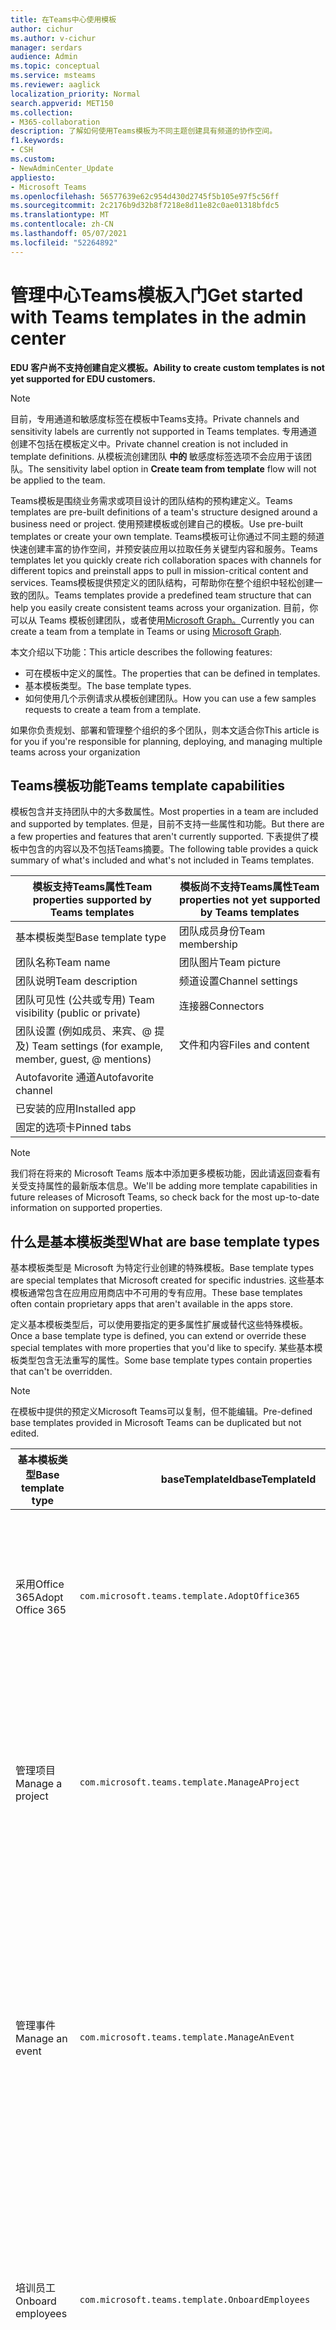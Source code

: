```yaml
---
title: 在Teams中心使用模板
author: cichur
ms.author: v-cichur
manager: serdars
audience: Admin
ms.topic: conceptual
ms.service: msteams
ms.reviewer: aaglick
localization_priority: Normal
search.appverid: MET150
ms.collection:
- M365-collaboration
description: 了解如何使用Teams模板为不同主题创建具有频道的协作空间。
f1.keywords:
- CSH
ms.custom:
- NewAdminCenter_Update
appliesto:
- Microsoft Teams
ms.openlocfilehash: 56577639e62c954d430d2745f5b105e97f5c56ff
ms.sourcegitcommit: 2c2176b9d32b8f7218e8d11e82c0ae01318bfdc5
ms.translationtype: MT
ms.contentlocale: zh-CN
ms.lasthandoff: 05/07/2021
ms.locfileid: "52264892"
---
```

# <a name="get-started-with-teams-templates-in-the-admin-center"></a><span data-ttu-id="a1d00-103">管理中心Teams模板入门</span><span class="sxs-lookup"><span data-stu-id="a1d00-103">Get started with Teams templates in the admin center</span></span>

<span data-ttu-id="a1d00-104">**EDU 客户尚不支持创建自定义模板。**</span><span class="sxs-lookup"><span data-stu-id="a1d00-104">**Ability to create custom templates is not yet supported for EDU customers.**</span></span>

> [!NOTE]
> <span data-ttu-id="a1d00-105">目前，专用通道和敏感度标签在模板中Teams支持。</span><span class="sxs-lookup"><span data-stu-id="a1d00-105">Private channels and sensitivity labels are currently not supported in Teams templates.</span></span> <span data-ttu-id="a1d00-106">专用通道创建不包括在模板定义中。</span><span class="sxs-lookup"><span data-stu-id="a1d00-106">Private channel creation is not included in template definitions.</span></span> <span data-ttu-id="a1d00-107">从模板流创建团队 **中的** 敏感度标签选项不会应用于该团队。</span><span class="sxs-lookup"><span data-stu-id="a1d00-107">The sensitivity label option in **Create team from template** flow will not be applied to the team.</span></span>

<span data-ttu-id="a1d00-108">Teams模板是围绕业务需求或项目设计的团队结构的预构建定义。</span><span class="sxs-lookup"><span data-stu-id="a1d00-108">Teams templates are pre-built definitions of a team's structure designed around a business need or project.</span></span> <span data-ttu-id="a1d00-109">使用预建模板或创建自己的模板。</span><span class="sxs-lookup"><span data-stu-id="a1d00-109">Use pre-built templates or create your own template.</span></span> <span data-ttu-id="a1d00-110">Teams模板可让你通过不同主题的频道快速创建丰富的协作空间，并预安装应用以拉取任务关键型内容和服务。</span><span class="sxs-lookup"><span data-stu-id="a1d00-110">Teams templates let you quickly create rich collaboration spaces with channels for different topics and preinstall apps to pull in mission-critical content and services.</span></span> <span data-ttu-id="a1d00-111">Teams模板提供预定义的团队结构，可帮助你在整个组织中轻松创建一致的团队。</span><span class="sxs-lookup"><span data-stu-id="a1d00-111">Teams templates provide a predefined team structure that can help you easily create consistent teams across your organization.</span></span> <span data-ttu-id="a1d00-112">目前，你可以从 Teams 模板创建团队，或者使用[Microsoft Graph。](get-started-with-teams-templates.md)</span><span class="sxs-lookup"><span data-stu-id="a1d00-112">Currently you can create a team from a template in Teams or using [Microsoft Graph](get-started-with-teams-templates.md).</span></span>

<span data-ttu-id="a1d00-113">本文介绍以下功能：</span><span class="sxs-lookup"><span data-stu-id="a1d00-113">This article describes the following features:</span></span>

- <span data-ttu-id="a1d00-114">可在模板中定义的属性。</span><span class="sxs-lookup"><span data-stu-id="a1d00-114">The properties that can be defined in templates.</span></span>
- <span data-ttu-id="a1d00-115">基本模板类型。</span><span class="sxs-lookup"><span data-stu-id="a1d00-115">The base template types.</span></span>
- <span data-ttu-id="a1d00-116">如何使用几个示例请求从模板创建团队。</span><span class="sxs-lookup"><span data-stu-id="a1d00-116">How you can use a few samples requests to create a team from a template.</span></span>

<span data-ttu-id="a1d00-117">如果你负责规划、部署和管理整个组织的多个团队，则本文适合你</span><span class="sxs-lookup"><span data-stu-id="a1d00-117">This article is for you if you're responsible for planning, deploying, and managing multiple teams across your organization</span></span>

## <a name="teams-template-capabilities"></a><span data-ttu-id="a1d00-118">Teams模板功能</span><span class="sxs-lookup"><span data-stu-id="a1d00-118">Teams template capabilities</span></span>

<span data-ttu-id="a1d00-119">模板包含并支持团队中的大多数属性。</span><span class="sxs-lookup"><span data-stu-id="a1d00-119">Most properties in a team are included and supported by templates.</span></span> <span data-ttu-id="a1d00-120">但是，目前不支持一些属性和功能。</span><span class="sxs-lookup"><span data-stu-id="a1d00-120">But there are a few properties and features that aren't currently supported.</span></span> <span data-ttu-id="a1d00-121">下表提供了模板中包含的内容以及不包括Teams摘要。</span><span class="sxs-lookup"><span data-stu-id="a1d00-121">The following table provides a quick summary of what's included and what's not included in Teams templates.</span></span>

| <span data-ttu-id="a1d00-122">**模板支持Teams属性**</span><span class="sxs-lookup"><span data-stu-id="a1d00-122">**Team properties supported by Teams templates**</span></span> | <span data-ttu-id="a1d00-123">**模板尚不支持Teams属性**</span><span class="sxs-lookup"><span data-stu-id="a1d00-123">**Team properties not yet supported by Teams templates**</span></span> |
| ------------------------------------------------ | -------------------------------------------------------- |
| <span data-ttu-id="a1d00-124">基本模板类型</span><span class="sxs-lookup"><span data-stu-id="a1d00-124">Base template type</span></span> | <span data-ttu-id="a1d00-125">团队成员身份</span><span class="sxs-lookup"><span data-stu-id="a1d00-125">Team membership</span></span> |
| <span data-ttu-id="a1d00-126">团队名称</span><span class="sxs-lookup"><span data-stu-id="a1d00-126">Team name</span></span> | <span data-ttu-id="a1d00-127">团队图片</span><span class="sxs-lookup"><span data-stu-id="a1d00-127">Team picture</span></span> |
| <span data-ttu-id="a1d00-128">团队说明</span><span class="sxs-lookup"><span data-stu-id="a1d00-128">Team description</span></span> | <span data-ttu-id="a1d00-129">频道设置</span><span class="sxs-lookup"><span data-stu-id="a1d00-129">Channel settings</span></span> |
| <span data-ttu-id="a1d00-130">团队可见性 (公共或专用) </span><span class="sxs-lookup"><span data-stu-id="a1d00-130">Team visibility (public or private)</span></span> | <span data-ttu-id="a1d00-131">连接器</span><span class="sxs-lookup"><span data-stu-id="a1d00-131">Connectors</span></span> |
| <span data-ttu-id="a1d00-132">团队设置 (例如成员、来宾、@ 提及) </span><span class="sxs-lookup"><span data-stu-id="a1d00-132">Team settings (for example, member, guest, @ mentions)</span></span> | <span data-ttu-id="a1d00-133">文件和内容</span><span class="sxs-lookup"><span data-stu-id="a1d00-133">Files and content</span></span> |
| <span data-ttu-id="a1d00-134">Autofavorite 通道</span><span class="sxs-lookup"><span data-stu-id="a1d00-134">Autofavorite channel</span></span> | |
| <span data-ttu-id="a1d00-135">已安装的应用</span><span class="sxs-lookup"><span data-stu-id="a1d00-135">Installed app</span></span> | |
| <span data-ttu-id="a1d00-136">固定的选项卡</span><span class="sxs-lookup"><span data-stu-id="a1d00-136">Pinned tabs</span></span> | |

> [!NOTE]
> <span data-ttu-id="a1d00-137">我们将在将来的 Microsoft Teams 版本中添加更多模板功能，因此请返回查看有关受支持属性的最新版本信息。</span><span class="sxs-lookup"><span data-stu-id="a1d00-137">We'll be adding more template capabilities in future releases of Microsoft Teams, so check back for the most up-to-date information on supported properties.</span></span>

## <a name="what-are-base-template-types"></a><span data-ttu-id="a1d00-138">什么是基本模板类型</span><span class="sxs-lookup"><span data-stu-id="a1d00-138">What are base template types</span></span>

<span data-ttu-id="a1d00-139">基本模板类型是 Microsoft 为特定行业创建的特殊模板。</span><span class="sxs-lookup"><span data-stu-id="a1d00-139">Base template types are special templates that Microsoft created for specific industries.</span></span> <span data-ttu-id="a1d00-140">这些基本模板通常包含在应用应用商店中不可用的专有应用。</span><span class="sxs-lookup"><span data-stu-id="a1d00-140">These base templates often contain proprietary apps that aren't available in the apps store.</span></span>

<span data-ttu-id="a1d00-141">定义基本模板类型后，可以使用要指定的更多属性扩展或替代这些特殊模板。</span><span class="sxs-lookup"><span data-stu-id="a1d00-141">Once a base template type is defined, you can extend or override these special templates with more properties that you'd like to specify.</span></span> <span data-ttu-id="a1d00-142">某些基本模板类型包含无法重写的属性。</span><span class="sxs-lookup"><span data-stu-id="a1d00-142">Some base template types contain properties that can't be overridden.</span></span>

> [!NOTE]
> <span data-ttu-id="a1d00-143">在模板中提供的预定义Microsoft Teams可以复制，但不能编辑。</span><span class="sxs-lookup"><span data-stu-id="a1d00-143">Pre-defined base templates provided in Microsoft Teams can be duplicated but not edited.</span></span>

| <span data-ttu-id="a1d00-144">基本模板类型</span><span class="sxs-lookup"><span data-stu-id="a1d00-144">Base template type</span></span> | <span data-ttu-id="a1d00-145">baseTemplateId</span><span class="sxs-lookup"><span data-stu-id="a1d00-145">baseTemplateId</span></span> | <span data-ttu-id="a1d00-146">此基本模板包含的属性</span><span class="sxs-lookup"><span data-stu-id="a1d00-146">Properties that come with this base template</span></span> |
| ------------------ | -------------- | ----------------------------------------------------- |
| <span data-ttu-id="a1d00-147">采用Office 365</span><span class="sxs-lookup"><span data-stu-id="a1d00-147">Adopt Office 365</span></span> |`com.microsoft.teams.template.AdoptOffice365`|  <span data-ttu-id="a1d00-148">频道：</span><span class="sxs-lookup"><span data-stu-id="a1d00-148">Channels:</span></span> <ul><li><span data-ttu-id="a1d00-149">常规</span><span class="sxs-lookup"><span data-stu-id="a1d00-149">General</span></span></li> <li><span data-ttu-id="a1d00-150">公告</span><span class="sxs-lookup"><span data-stu-id="a1d00-150">Announcements</span></span></li> <li><span data-ttu-id="a1d00-151">冠军角</span><span class="sxs-lookup"><span data-stu-id="a1d00-151">Champions corner</span></span></li> <li><span data-ttu-id="a1d00-152">团队表单</span><span class="sxs-lookup"><span data-stu-id="a1d00-152">Team forms</span></span></li></ul> <span data-ttu-id="a1d00-153">应用：</span><span class="sxs-lookup"><span data-stu-id="a1d00-153">Apps:</span></span> <ul><li><span data-ttu-id="a1d00-154">Wiki</span><span class="sxs-lookup"><span data-stu-id="a1d00-154">Wiki</span></span></li>  <li><span data-ttu-id="a1d00-155">日历</span><span class="sxs-lookup"><span data-stu-id="a1d00-155">Calendar</span></span></li> |
| <span data-ttu-id="a1d00-156">管理项目</span><span class="sxs-lookup"><span data-stu-id="a1d00-156">Manage a project</span></span> |`com.microsoft.teams.template.ManageAProject`| <span data-ttu-id="a1d00-157">频道：</span><span class="sxs-lookup"><span data-stu-id="a1d00-157">Channels:</span></span> <ul><li><span data-ttu-id="a1d00-158">常规</span><span class="sxs-lookup"><span data-stu-id="a1d00-158">General</span></span></li> <li><span data-ttu-id="a1d00-159">公告</span><span class="sxs-lookup"><span data-stu-id="a1d00-159">Announcements</span></span></li> <li><span data-ttu-id="a1d00-160">资源</span><span class="sxs-lookup"><span data-stu-id="a1d00-160">Resources</span></span></li> <li><span data-ttu-id="a1d00-161">规划</span><span class="sxs-lookup"><span data-stu-id="a1d00-161">Planning</span></span></li></ul> <span data-ttu-id="a1d00-162">应用：</span><span class="sxs-lookup"><span data-stu-id="a1d00-162">Apps:</span></span><ul><li><span data-ttu-id="a1d00-163">Wiki</span><span class="sxs-lookup"><span data-stu-id="a1d00-163">Wiki</span></span></li><li><span data-ttu-id="a1d00-164">OneNote</span><span class="sxs-lookup"><span data-stu-id="a1d00-164">OneNote</span></span></li><li><span data-ttu-id="a1d00-165">Planner</span><span class="sxs-lookup"><span data-stu-id="a1d00-165">Planner</span></span></li><li><span data-ttu-id="a1d00-166">列表</span><span class="sxs-lookup"><span data-stu-id="a1d00-166">Lists</span></span></li>  </ul> |
| <span data-ttu-id="a1d00-167">管理事件</span><span class="sxs-lookup"><span data-stu-id="a1d00-167">Manage an event</span></span>|`com.microsoft.teams.template.ManageAnEvent` | <span data-ttu-id="a1d00-168">频道：</span><span class="sxs-lookup"><span data-stu-id="a1d00-168">Channels:</span></span> <ul><li><span data-ttu-id="a1d00-169">常规</span><span class="sxs-lookup"><span data-stu-id="a1d00-169">General</span></span></li> <li><span data-ttu-id="a1d00-170">公告</span><span class="sxs-lookup"><span data-stu-id="a1d00-170">Announcements</span></span></li> <li><span data-ttu-id="a1d00-171">预算</span><span class="sxs-lookup"><span data-stu-id="a1d00-171">Budget</span></span></li> <li><span data-ttu-id="a1d00-172">内容</span><span class="sxs-lookup"><span data-stu-id="a1d00-172">Content</span></span></li><li><span data-ttu-id="a1d00-173">后勤工作</span><span class="sxs-lookup"><span data-stu-id="a1d00-173">Logistics</span></span></li> <li><span data-ttu-id="a1d00-174">规划</span><span class="sxs-lookup"><span data-stu-id="a1d00-174">Planning</span></span></li> <li> <span data-ttu-id="a1d00-175">市场营销和 PR</span><span class="sxs-lookup"><span data-stu-id="a1d00-175">Marketing and PR</span></span></li></ul> <span data-ttu-id="a1d00-176">应用：</span><span class="sxs-lookup"><span data-stu-id="a1d00-176">Apps:</span></span><ul><li><span data-ttu-id="a1d00-177">Wiki</span><span class="sxs-lookup"><span data-stu-id="a1d00-177">Wiki</span></span></li><li><span data-ttu-id="a1d00-178">网站</span><span class="sxs-lookup"><span data-stu-id="a1d00-178">Website</span></span></li> <li><span data-ttu-id="a1d00-179">YouTube</span><span class="sxs-lookup"><span data-stu-id="a1d00-179">YouTube</span></span></li> <li><span data-ttu-id="a1d00-180">Planner</span><span class="sxs-lookup"><span data-stu-id="a1d00-180">Planner</span></span></li> <li><span data-ttu-id="a1d00-181">OneNote</span><span class="sxs-lookup"><span data-stu-id="a1d00-181">OneNote</span></span></li> <li><span data-ttu-id="a1d00-182">员工想法</span><span class="sxs-lookup"><span data-stu-id="a1d00-182">Employee ideas</span></span></li> <li><span data-ttu-id="a1d00-183">问题发布者</span><span class="sxs-lookup"><span data-stu-id="a1d00-183">Issue Reporter</span></span></li></ul> |
|<span data-ttu-id="a1d00-184">培训员工</span><span class="sxs-lookup"><span data-stu-id="a1d00-184">Onboard employees</span></span>|`com.microsoft.teams.template.OnboardEmployees` | <span data-ttu-id="a1d00-185">频道：</span><span class="sxs-lookup"><span data-stu-id="a1d00-185">Channels:</span></span> <ul><li><span data-ttu-id="a1d00-186">常规</span><span class="sxs-lookup"><span data-stu-id="a1d00-186">General</span></span></li> <li><span data-ttu-id="a1d00-187">公告</span><span class="sxs-lookup"><span data-stu-id="a1d00-187">Announcements</span></span></li> <li><span data-ttu-id="a1d00-188">员工聊天</span><span class="sxs-lookup"><span data-stu-id="a1d00-188">Employee chat</span></span></li> <li><span data-ttu-id="a1d00-189">培训</span><span class="sxs-lookup"><span data-stu-id="a1d00-189">Training</span></span></li></ul><span data-ttu-id="a1d00-190">应用：</span><span class="sxs-lookup"><span data-stu-id="a1d00-190">Apps:</span></span><ul><li><span data-ttu-id="a1d00-191">Wiki</span><span class="sxs-lookup"><span data-stu-id="a1d00-191">Wiki</span></span></li><li><span data-ttu-id="a1d00-192">社区</span><span class="sxs-lookup"><span data-stu-id="a1d00-192">Communities</span></span></li><li><span data-ttu-id="a1d00-193">Planner</span><span class="sxs-lookup"><span data-stu-id="a1d00-193">Planner</span></span></li><li><span data-ttu-id="a1d00-194">员工想法</span><span class="sxs-lookup"><span data-stu-id="a1d00-194">Employee ideas</span></span></li></ul>|
|<span data-ttu-id="a1d00-195">组织技术支持</span><span class="sxs-lookup"><span data-stu-id="a1d00-195">Organize help desk</span></span>| `com.microsoft.teams.template.OrganizeHelpDesk`|<span data-ttu-id="a1d00-196">频道：</span><span class="sxs-lookup"><span data-stu-id="a1d00-196">Channels:</span></span><ul><li><span data-ttu-id="a1d00-197">常规</span><span class="sxs-lookup"><span data-stu-id="a1d00-197">General</span></span></li><li><span data-ttu-id="a1d00-198">公告</span><span class="sxs-lookup"><span data-stu-id="a1d00-198">Announcements</span></span></li><li><span data-ttu-id="a1d00-199">常见问题</span><span class="sxs-lookup"><span data-stu-id="a1d00-199">FAQ</span></span></li></ul><span data-ttu-id="a1d00-200">应用：</span><span class="sxs-lookup"><span data-stu-id="a1d00-200">Apps:</span></span><ul><li><span data-ttu-id="a1d00-201">Wiki</span><span class="sxs-lookup"><span data-stu-id="a1d00-201">Wiki</span></span></li><li><span data-ttu-id="a1d00-202">OneNote</span><span class="sxs-lookup"><span data-stu-id="a1d00-202">OneNote</span></span></li><li><span data-ttu-id="a1d00-203">Planner</span><span class="sxs-lookup"><span data-stu-id="a1d00-203">Planner</span></span> </li><li><span data-ttu-id="a1d00-204">表扬</span><span class="sxs-lookup"><span data-stu-id="a1d00-204">Praise</span></span></li><li><span data-ttu-id="a1d00-205">问题发布者</span><span class="sxs-lookup"><span data-stu-id="a1d00-205">Issue Reporter</span></span></li></ul> |
| <span data-ttu-id="a1d00-206">患者护理</span><span class="sxs-lookup"><span data-stu-id="a1d00-206">Patient care</span></span>| `healthcareWard`| <span data-ttu-id="a1d00-207">频道：</span><span class="sxs-lookup"><span data-stu-id="a1d00-207">Channels:</span></span><ul><li><span data-ttu-id="a1d00-208">常规</span><span class="sxs-lookup"><span data-stu-id="a1d00-208">General</span></span></li><li><span data-ttu-id="a1d00-209">公告</span><span class="sxs-lookup"><span data-stu-id="a1d00-209">Announcements</span></span></li><li><span data-ttu-id="a1d00-210">小型会议室</span><span class="sxs-lookup"><span data-stu-id="a1d00-210">Huddles</span></span></li><li><span data-ttu-id="a1d00-211">循环配置</span><span class="sxs-lookup"><span data-stu-id="a1d00-211">Rounds</span></span></li><li><span data-ttu-id="a1d00-212">人员配备</span><span class="sxs-lookup"><span data-stu-id="a1d00-212">Staffing</span></span></li><li><span data-ttu-id="a1d00-213">培训</span><span class="sxs-lookup"><span data-stu-id="a1d00-213">Training</span></span></li></ul> <span data-ttu-id="a1d00-214">应用：</span><span class="sxs-lookup"><span data-stu-id="a1d00-214">Apps:</span></span> <ul><li><span data-ttu-id="a1d00-215">Wiki</span><span class="sxs-lookup"><span data-stu-id="a1d00-215">Wiki</span></span></li><li><span data-ttu-id="a1d00-216">列表</span><span class="sxs-lookup"><span data-stu-id="a1d00-216">Lists</span></span>  </li><li><span data-ttu-id="a1d00-217">审批</span><span class="sxs-lookup"><span data-stu-id="a1d00-217">Approvals</span></span></li></ul>|
| <span data-ttu-id="a1d00-218">协作解决全球问题或事件</span><span class="sxs-lookup"><span data-stu-id="a1d00-218">Collaborate on global crisis or event</span></span> |`com.microsoft.teams.template.CollaborateOnAGlobalCrisisOrEvent`| <span data-ttu-id="a1d00-219">频道：</span><span class="sxs-lookup"><span data-stu-id="a1d00-219">Channels:</span></span> <ul><li><span data-ttu-id="a1d00-220">常规</span><span class="sxs-lookup"><span data-stu-id="a1d00-220">General</span></span><li><span data-ttu-id="a1d00-221">公告</span><span class="sxs-lookup"><span data-stu-id="a1d00-221">Announcements</span></span></li><li><span data-ttu-id="a1d00-222">世界新闻</span><span class="sxs-lookup"><span data-stu-id="a1d00-222">World news</span></span></li><li><span data-ttu-id="a1d00-223">业务连续性</span><span class="sxs-lookup"><span data-stu-id="a1d00-223">Business continuity</span></span></li><li><span data-ttu-id="a1d00-224">远程工作</span><span class="sxs-lookup"><span data-stu-id="a1d00-224">Remote working</span></span></li><li><span data-ttu-id="a1d00-225">内部通信</span><span class="sxs-lookup"><span data-stu-id="a1d00-225">Internal comms</span></span></li><li><span data-ttu-id="a1d00-226">外部通信</span><span class="sxs-lookup"><span data-stu-id="a1d00-226">External comms</span></span></li><li><span data-ttu-id="a1d00-227">审批请求</span><span class="sxs-lookup"><span data-stu-id="a1d00-227">Approvals request</span></span></li><li><span data-ttu-id="a1d00-228">客户投诉</span><span class="sxs-lookup"><span data-stu-id="a1d00-228">Customer complaints</span></span></li><li><span data-ttu-id="a1d00-229">Kudos</span><span class="sxs-lookup"><span data-stu-id="a1d00-229">Kudos</span></span></li><li><span data-ttu-id="a1d00-230">高管更新</span><span class="sxs-lookup"><span data-stu-id="a1d00-230">Executive update</span></span></li></ul><span data-ttu-id="a1d00-231">应用：</span><span class="sxs-lookup"><span data-stu-id="a1d00-231">Apps:</span></span> <ul><li><span data-ttu-id="a1d00-232">表扬</span><span class="sxs-lookup"><span data-stu-id="a1d00-232">Praise</span></span></li><li><span data-ttu-id="a1d00-233">Wiki</span><span class="sxs-lookup"><span data-stu-id="a1d00-233">Wiki</span></span></li><li><span data-ttu-id="a1d00-234">网站</span><span class="sxs-lookup"><span data-stu-id="a1d00-234">Website</span></span></li><li><span data-ttu-id="a1d00-235">Planner</span><span class="sxs-lookup"><span data-stu-id="a1d00-235">Planner</span></span></li><li><span data-ttu-id="a1d00-236">问题发布者</span><span class="sxs-lookup"><span data-stu-id="a1d00-236">Issue Reporter</span></span></li></ul>|
|<span data-ttu-id="a1d00-237">银行分支机构</span><span class="sxs-lookup"><span data-stu-id="a1d00-237">Bank branch</span></span>| `com.microsoft.teams.template.CollaborateWithinABankBranch`|<span data-ttu-id="a1d00-238">频道：</span><span class="sxs-lookup"><span data-stu-id="a1d00-238">Channels:</span></span> <ul><li><span data-ttu-id="a1d00-239">常规</span><span class="sxs-lookup"><span data-stu-id="a1d00-239">General</span></span><li><span data-ttu-id="a1d00-240">公告</span><span class="sxs-lookup"><span data-stu-id="a1d00-240">Announcements</span></span></li><li><span data-ttu-id="a1d00-241">小型会议室</span><span class="sxs-lookup"><span data-stu-id="a1d00-241">Huddles</span></span></li><li><span data-ttu-id="a1d00-242">客户会议</span><span class="sxs-lookup"><span data-stu-id="a1d00-242">Customer meetings</span></span></li><li><span data-ttu-id="a1d00-243">审批请求</span><span class="sxs-lookup"><span data-stu-id="a1d00-243">Approvals Request</span></span> </li><li><span data-ttu-id="a1d00-244">指导</span><span class="sxs-lookup"><span data-stu-id="a1d00-244">Coaching</span></span></li><li><span data-ttu-id="a1d00-245">技能开发</span><span class="sxs-lookup"><span data-stu-id="a1d00-245">Skills development</span></span></li><li><span data-ttu-id="a1d00-246">贷款处理</span><span class="sxs-lookup"><span data-stu-id="a1d00-246">Loan processing</span></span></li><li><span data-ttu-id="a1d00-247">客户投诉</span><span class="sxs-lookup"><span data-stu-id="a1d00-247">Customer complaints</span></span></li><li><span data-ttu-id="a1d00-248">Kudos</span><span class="sxs-lookup"><span data-stu-id="a1d00-248">Kudos</span></span></li><li><span data-ttu-id="a1d00-249">有趣的内容</span><span class="sxs-lookup"><span data-stu-id="a1d00-249">Fun stuff</span></span></li><li><span data-ttu-id="a1d00-250">合规性</span><span class="sxs-lookup"><span data-stu-id="a1d00-250">Compliance</span></span></li></ul><span data-ttu-id="a1d00-251">应用：</span><span class="sxs-lookup"><span data-stu-id="a1d00-251">Apps:</span></span><ul><li><span data-ttu-id="a1d00-252">表扬</span><span class="sxs-lookup"><span data-stu-id="a1d00-252">Praise</span></span> </li><li><span data-ttu-id="a1d00-253">问题发布者</span><span class="sxs-lookup"><span data-stu-id="a1d00-253">Issue Reporter</span></span></li></ul>|
|<span data-ttu-id="a1d00-254">事件响应</span><span class="sxs-lookup"><span data-stu-id="a1d00-254">Incident response</span></span>| `com.microsoft.teams.template.CoordinateIncidentResponse`|<span data-ttu-id="a1d00-255">频道：</span><span class="sxs-lookup"><span data-stu-id="a1d00-255">Channels:</span></span> <ul><li><span data-ttu-id="a1d00-256">常规</span><span class="sxs-lookup"><span data-stu-id="a1d00-256">General</span></span><li><span data-ttu-id="a1d00-257">公告</span><span class="sxs-lookup"><span data-stu-id="a1d00-257">Announcements</span></span></li><li><span data-ttu-id="a1d00-258">后勤工作</span><span class="sxs-lookup"><span data-stu-id="a1d00-258">Logistics</span></span></li><li><span data-ttu-id="a1d00-259">规划</span><span class="sxs-lookup"><span data-stu-id="a1d00-259">Planning</span></span></li><li><span data-ttu-id="a1d00-260">恢复</span><span class="sxs-lookup"><span data-stu-id="a1d00-260">Recovery</span></span></li><li><span data-ttu-id="a1d00-261">紧急</span><span class="sxs-lookup"><span data-stu-id="a1d00-261">Urgent</span></span></li></ul> <span data-ttu-id="a1d00-262">应用：</span><span class="sxs-lookup"><span data-stu-id="a1d00-262">Apps:</span></span> <ul><li><span data-ttu-id="a1d00-263">Wiki</span><span class="sxs-lookup"><span data-stu-id="a1d00-263">Wiki</span></span></li><li><span data-ttu-id="a1d00-264">Excel</span><span class="sxs-lookup"><span data-stu-id="a1d00-264">Excel</span></span></li><li><span data-ttu-id="a1d00-265">OneNote</span><span class="sxs-lookup"><span data-stu-id="a1d00-265">OneNote</span></span></li><li><span data-ttu-id="a1d00-266">SharePoint</span><span class="sxs-lookup"><span data-stu-id="a1d00-266">SharePoint</span></span></li><li><span data-ttu-id="a1d00-267">Planner</span><span class="sxs-lookup"><span data-stu-id="a1d00-267">Planner</span></span></li> <li><span data-ttu-id="a1d00-268">审批</span><span class="sxs-lookup"><span data-stu-id="a1d00-268">Approvals</span></span></li> <li><span data-ttu-id="a1d00-269">检查</span><span class="sxs-lookup"><span data-stu-id="a1d00-269">Inspection</span></span></li> </ul>|
|<span data-ttu-id="a1d00-270">医院</span><span class="sxs-lookup"><span data-stu-id="a1d00-270">Hospital</span></span>| `healthcareHospital` |<span data-ttu-id="a1d00-271">频道：</span><span class="sxs-lookup"><span data-stu-id="a1d00-271">Channels:</span></span> <ul><li><span data-ttu-id="a1d00-272">常规</span><span class="sxs-lookup"><span data-stu-id="a1d00-272">General</span></span></li><li><span data-ttu-id="a1d00-273">公告</span><span class="sxs-lookup"><span data-stu-id="a1d00-273">Announcements</span></span></li><li><span data-ttu-id="a1d00-274">合规性</span><span class="sxs-lookup"><span data-stu-id="a1d00-274">Compliance</span></span></li><li><span data-ttu-id="a1d00-275">保管</span><span class="sxs-lookup"><span data-stu-id="a1d00-275">Custodial</span></span></li><li><span data-ttu-id="a1d00-276">人力资源</span><span class="sxs-lookup"><span data-stu-id="a1d00-276">Human resources</span></span></li><li><span data-ttu-id="a1d00-277">药房</span><span class="sxs-lookup"><span data-stu-id="a1d00-277">Pharmacy</span></span></li></ul> <span data-ttu-id="a1d00-278">应用：</span><span class="sxs-lookup"><span data-stu-id="a1d00-278">Apps:</span></span> <ul><li><span data-ttu-id="a1d00-279">Wiki</span><span class="sxs-lookup"><span data-stu-id="a1d00-279">Wiki</span></span></li><li><span data-ttu-id="a1d00-280">列表</span><span class="sxs-lookup"><span data-stu-id="a1d00-280">Lists</span></span>  </li></ul>|
|<span data-ttu-id="a1d00-281">组织商店</span><span class="sxs-lookup"><span data-stu-id="a1d00-281">Organize a store</span></span>| `retailStore` |<span data-ttu-id="a1d00-282">频道：</span><span class="sxs-lookup"><span data-stu-id="a1d00-282">Channels:</span></span> <ul><li><span data-ttu-id="a1d00-283">常规</span><span class="sxs-lookup"><span data-stu-id="a1d00-283">General</span></span><li><span data-ttu-id="a1d00-284">换班</span><span class="sxs-lookup"><span data-stu-id="a1d00-284">Shift handoff</span></span></li><li><span data-ttu-id="a1d00-285">学习</span><span class="sxs-lookup"><span data-stu-id="a1d00-285">Learning</span></span></li></ul> <span data-ttu-id="a1d00-286">应用：</span><span class="sxs-lookup"><span data-stu-id="a1d00-286">Apps:</span></span> <ul><li><span data-ttu-id="a1d00-287">Wiki</span><span class="sxs-lookup"><span data-stu-id="a1d00-287">Wiki</span></span></li><li><span data-ttu-id="a1d00-288">Planner</span><span class="sxs-lookup"><span data-stu-id="a1d00-288">Planner</span></span></li></ul>|
|<span data-ttu-id="a1d00-289">质量和安全</span><span class="sxs-lookup"><span data-stu-id="a1d00-289">Quality and safety</span></span> |`com.microsoft.teams.template.QualitySafety`|<span data-ttu-id="a1d00-290">频道：</span><span class="sxs-lookup"><span data-stu-id="a1d00-290">Channels:</span></span> <ul><li><span data-ttu-id="a1d00-291">常规</span><span class="sxs-lookup"><span data-stu-id="a1d00-291">General</span></span><li><span data-ttu-id="a1d00-292">公告</span><span class="sxs-lookup"><span data-stu-id="a1d00-292">Announcements</span></span></li><li><span data-ttu-id="a1d00-293">第 1 行</span><span class="sxs-lookup"><span data-stu-id="a1d00-293">Line 1</span></span></li><li><span data-ttu-id="a1d00-294">第 2 行</span><span class="sxs-lookup"><span data-stu-id="a1d00-294">Line 2</span></span></li><li><span data-ttu-id="a1d00-295">第 3 行</span><span class="sxs-lookup"><span data-stu-id="a1d00-295">Line 3</span></span></li><li><span data-ttu-id="a1d00-296">安全</span><span class="sxs-lookup"><span data-stu-id="a1d00-296">Safety</span></span></li><li><span data-ttu-id="a1d00-297">培训</span><span class="sxs-lookup"><span data-stu-id="a1d00-297">Training</span></span></li><li><span data-ttu-id="a1d00-298">维护</span><span class="sxs-lookup"><span data-stu-id="a1d00-298">Maintenance</span></span></li><li><span data-ttu-id="a1d00-299">有趣的内容</span><span class="sxs-lookup"><span data-stu-id="a1d00-299">Fun stuff</span></span></li></ul> <span data-ttu-id="a1d00-300">应用：</span><span class="sxs-lookup"><span data-stu-id="a1d00-300">Apps:</span></span> <ul><li><span data-ttu-id="a1d00-301">Wiki</span><span class="sxs-lookup"><span data-stu-id="a1d00-301">Wiki</span></span></li><li><span data-ttu-id="a1d00-302">Planner</span><span class="sxs-lookup"><span data-stu-id="a1d00-302">Planner</span></span></li> <li><span data-ttu-id="a1d00-303">问题发布者</span><span class="sxs-lookup"><span data-stu-id="a1d00-303">Issue Reporter</span></span></li> <li><span data-ttu-id="a1d00-304">检查</span><span class="sxs-lookup"><span data-stu-id="a1d00-304">Inspection</span></span></li> </ul>|
|<span data-ttu-id="a1d00-305">适用于经理的零售</span><span class="sxs-lookup"><span data-stu-id="a1d00-305">Retail for managers</span></span>| `retailManagerCollaboration` |<span data-ttu-id="a1d00-306">频道：</span><span class="sxs-lookup"><span data-stu-id="a1d00-306">Channels:</span></span> <ul><li><span data-ttu-id="a1d00-307">常规</span><span class="sxs-lookup"><span data-stu-id="a1d00-307">General</span></span><li><span data-ttu-id="a1d00-308">运营</span><span class="sxs-lookup"><span data-stu-id="a1d00-308">Operations</span></span></li><li><span data-ttu-id="a1d00-309">学习</span><span class="sxs-lookup"><span data-stu-id="a1d00-309">Learning</span></span></li></ul> <span data-ttu-id="a1d00-310">应用：</span><span class="sxs-lookup"><span data-stu-id="a1d00-310">Apps:</span></span> <ul><li><span data-ttu-id="a1d00-311">Wiki</span><span class="sxs-lookup"><span data-stu-id="a1d00-311">Wiki</span></span></li><li><span data-ttu-id="a1d00-312">Planner</span><span class="sxs-lookup"><span data-stu-id="a1d00-312">Planner</span></span></li></ul>|
||||

<span data-ttu-id="a1d00-313">有关模板类别的信息，请参阅以下类别：</span><span class="sxs-lookup"><span data-stu-id="a1d00-313">For more information about the template categories, see the following categories:</span></span>

- [<span data-ttu-id="a1d00-314">财务模板</span><span class="sxs-lookup"><span data-stu-id="a1d00-314">Financial templates</span></span>](financial-teams-templates-in-the-admin-console.md)
- [<span data-ttu-id="a1d00-315">常规模板</span><span class="sxs-lookup"><span data-stu-id="a1d00-315">General templates</span></span>](general-teams-templates-in-the-admin-console.md)
- [<span data-ttu-id="a1d00-316">政府模板</span><span class="sxs-lookup"><span data-stu-id="a1d00-316">Government templates</span></span>](government-teams-templates-in-the-admin-console.md)
- [<span data-ttu-id="a1d00-317">医疗保健模板</span><span class="sxs-lookup"><span data-stu-id="a1d00-317">Healthcare templates</span></span>](expand-teams-across-your-org/healthcare/healthcare-templates-admin-console.md)
- [<span data-ttu-id="a1d00-318">制造模板</span><span class="sxs-lookup"><span data-stu-id="a1d00-318">Manufacturing templates</span></span>](manufacturing-teams-templates-in-the-admin-console.md)
- [<span data-ttu-id="a1d00-319">零售模板</span><span class="sxs-lookup"><span data-stu-id="a1d00-319">Retail templates</span></span>](retail-teams-templates-in-the-admin-console.md)

## <a name="template-size-limits"></a><span data-ttu-id="a1d00-320">模板大小限制</span><span class="sxs-lookup"><span data-stu-id="a1d00-320">Template size limits</span></span>

<span data-ttu-id="a1d00-321">模板限制为特定数量的通道、选项卡和应用。</span><span class="sxs-lookup"><span data-stu-id="a1d00-321">Templates are limited to a specific number of channels, tabs, and apps.</span></span>

 > [!Note]
 > <span data-ttu-id="a1d00-322">从模板创建团队后，你可以向团队添加更多频道、选项卡和应用。</span><span class="sxs-lookup"><span data-stu-id="a1d00-322">You can add more channels, tabs, and apps to the team after it's been created from a template.</span></span>

|<span data-ttu-id="a1d00-323">功能</span><span class="sxs-lookup"><span data-stu-id="a1d00-323">Feature</span></span> | <span data-ttu-id="a1d00-324">限制</span><span class="sxs-lookup"><span data-stu-id="a1d00-324">Limit</span></span>|
|-|-|
|<span data-ttu-id="a1d00-325">每个模板的频道数</span><span class="sxs-lookup"><span data-stu-id="a1d00-325">Channels per template</span></span> | <span data-ttu-id="a1d00-326">15</span><span class="sxs-lookup"><span data-stu-id="a1d00-326">15</span></span> |
|<span data-ttu-id="a1d00-327">模板中每个通道的选项卡数</span><span class="sxs-lookup"><span data-stu-id="a1d00-327">Tabs per channel in a template</span></span> | <span data-ttu-id="a1d00-328">20</span><span class="sxs-lookup"><span data-stu-id="a1d00-328">20</span></span> |
|<span data-ttu-id="a1d00-329">每个模板的应用数</span><span class="sxs-lookup"><span data-stu-id="a1d00-329">Apps per template</span></span> | <span data-ttu-id="a1d00-330">50</span><span class="sxs-lookup"><span data-stu-id="a1d00-330">50</span></span>|
|||

<span data-ttu-id="a1d00-331">有关详细信息[，请参阅Teams](limits-specifications-teams.md)的限制和规范。</span><span class="sxs-lookup"><span data-stu-id="a1d00-331">See [Limits and specifications of Teams](limits-specifications-teams.md) for more information.</span></span>

## <a name="manage-templates-in-powershell"></a><span data-ttu-id="a1d00-332">在 PowerShell 中管理模板</span><span class="sxs-lookup"><span data-stu-id="a1d00-332">Manage templates in PowerShell</span></span>

<span data-ttu-id="a1d00-333">使用以下 cmdlts 在 PowerShell 中管理模板。</span><span class="sxs-lookup"><span data-stu-id="a1d00-333">Use the following cmdlts to manage your templates in PowerShell.</span></span>

- [<span data-ttu-id="a1d00-334">Get-CsTeamTemplate</span><span class="sxs-lookup"><span data-stu-id="a1d00-334">Get-CsTeamTemplate</span></span>](https://docs.microsoft.com/powershell/module/teams/get-csteamtemplate?view=teams-ps) 
- [<span data-ttu-id="a1d00-335">Get-CsTeamTemplateList</span><span class="sxs-lookup"><span data-stu-id="a1d00-335">Get-CsTeamTemplateList</span></span>](https://docs.microsoft.com/powershell/module/teams/get-csteamtemplatelist?view=teams-ps)
- [<span data-ttu-id="a1d00-336">New-CsTeamTemplate</span><span class="sxs-lookup"><span data-stu-id="a1d00-336">New-CsTeamTemplate</span></span>](https://docs.microsoft.com/powershell/module/teams/new-csteamtemplate?view=teams-ps)
- [<span data-ttu-id="a1d00-337">Remove-CsTeamTemplate</span><span class="sxs-lookup"><span data-stu-id="a1d00-337">Remove-CsTeamTemplate</span></span>](https://docs.microsoft.com/powershell/module/teams/remove-csteamtemplate?view=teams-ps) 
- [<span data-ttu-id="a1d00-338">Update-CsTeamTemplate</span><span class="sxs-lookup"><span data-stu-id="a1d00-338">Update-CsTeamTemplate</span></span>](https://docs.microsoft.com/powershell/module/teams/update-csteamtemplate?view=teams-ps)

## <a name="related-topics"></a><span data-ttu-id="a1d00-339">相关主题</span><span class="sxs-lookup"><span data-stu-id="a1d00-339">Related topics</span></span>

- [<span data-ttu-id="a1d00-340">创建自定义团队模板</span><span class="sxs-lookup"><span data-stu-id="a1d00-340">Create a custom team template</span></span>](create-a-team-template.md)
- [<span data-ttu-id="a1d00-341">从现有团队模板创建团队模板</span><span class="sxs-lookup"><span data-stu-id="a1d00-341">Create a team template from an existing team template</span></span>](create-template-from-existing-template.md)
- [<span data-ttu-id="a1d00-342">从现有团队创建模板</span><span class="sxs-lookup"><span data-stu-id="a1d00-342">Create a template from an existing team</span></span>](create-template-from-existing-team.md)
